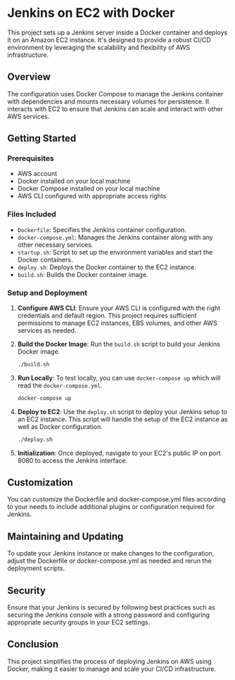 # Jenkins on EC2 with Docker

This project sets up a Jenkins server inside a Docker container and deploys it on an Amazon EC2 instance. It's designed to provide a robust CI/CD environment by leveraging the scalability and flexibility of AWS infrastructure.

## Overview

The configuration uses Docker Compose to manage the Jenkins container with dependencies and mounts necessary volumes for persistence. It interacts with EC2 to ensure that Jenkins can scale and interact with other AWS services.

## Getting Started

### Prerequisites

- AWS account
- Docker installed on your local machine
- Docker Compose installed on your local machine
- AWS CLI configured with appropriate access rights

### Files Included

- `Dockerfile`: Specifies the Jenkins container configuration.
- `docker-compose.yml`: Manages the Jenkins container along with any other necessary services.
- `startup.sh`: Script to set up the environment variables and start the Docker containers.
- `deploy.sh`: Deploys the Docker container to the EC2 instance.
- `build.sh`: Builds the Docker container image.

### Setup and Deployment

1. **Configure AWS CLI**:
   Ensure your AWS CLI is configured with the right credentials and default region. This project requires sufficient permissions to manage EC2 instances, EBS volumes, and other AWS services as needed.

2. **Build the Docker Image**:
   Run the `build.sh` script to build your Jenkins Docker image.
   ```bash
   ./build.sh
   ```

3. **Run Locally**:
   To test locally, you can use `docker-compose up` which will read the `docker-compose.yml`.
   ```bash
   docker-compose up
   ```

4. **Deploy to EC2**:
   Use the `deploy.sh` script to deploy your Jenkins setup to an EC2 instance. This script will handle the setup of the EC2 instance as well as Docker configuration.
   ```bash
   ./deploy.sh
   ```

5. **Initialization**:
   Once deployed, navigate to your EC2's public IP on port 8080 to access the Jenkins interface.

## Customization

You can customize the Dockerfile and docker-compose.yml files according to your needs to include additional plugins or configuration required for Jenkins.

## Maintaining and Updating

To update your Jenkins instance or make changes to the configuration, adjust the Dockerfile or docker-compose.yml as needed and rerun the deployment scripts.

## Security

Ensure that your Jenkins is secured by following best practices such as securing the Jenkins console with a strong password and configuring appropriate security groups in your EC2 settings.

## Conclusion

This project simplifies the process of deploying Jenkins on AWS using Docker, making it easier to manage and scale your CI/CD infrastructure.
